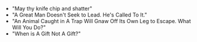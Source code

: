 - "May thy knife chip and shatter"
- "A Great Man Doesn't Seek to Lead. He's Called To It."
- "An Animal Caught in A Trap Will Gnaw Off Its Own Leg to Escape. What Will You Do?"
- "When is A Gift Not A Gift?"


